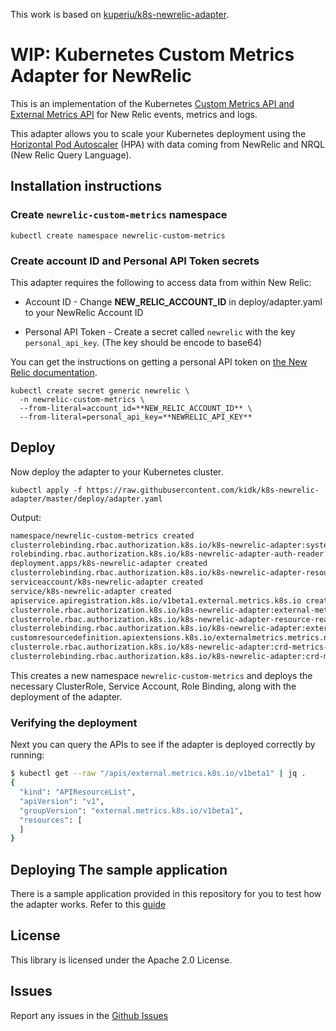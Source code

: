 This work is based on [kuperiu/k8s-newrelic-adapter](https://github.com/kuperiu/k8s-newrelic-adapter).

# WIP: Kubernetes Custom Metrics Adapter for NewRelic

This is an implementation of the Kubernetes [Custom Metrics API and External Metrics API](https://kubernetes.io/docs/tasks/run-application/horizontal-pod-autoscale/#support-for-metrics-apis) for New Relic events, metrics and logs.

This adapter allows you to scale your Kubernetes deployment using the [Horizontal Pod Autoscaler](https://kubernetes.io/docs/tasks/run-application/horizontal-pod-autoscale/) (HPA) with data coming from NewRelic and NRQL (New Relic Query Language).

## Installation instructions

### Create `newrelic-custom-metrics` namespace

`kubectl create namespace newrelic-custom-metrics`

### Create account ID and Personal API Token secrets

This adapter requires the following to access data from within New Relic:

- Account ID - Change **NEW_RELIC_ACCOUNT_ID** in deploy/adapter.yaml to your NewRelic Account ID

- Personal API Token - Create a secret called `newrelic` with the key `personal_api_key`. (The key should be encode to base64)

You can get the instructions on getting a personal API token on [the New Relic documentation](https://docs.newrelic.com/docs/apis/get-started/intro-apis/types-new-relic-api-keys#personal-api-key).

```
kubectl create secret generic newrelic \
  -n newrelic-custom-metrics \
  --from-literal=account_id=**NEW_RELIC_ACCOUNT_ID** \
  --from-literal=personal_api_key=**NEWRELIC_API_KEY**
```

## Deploy

Now deploy the adapter to your Kubernetes cluster.

`kubectl apply -f https://raw.githubusercontent.com/kidk/k8s-newrelic-adapter/master/deploy/adapter.yaml`

Output:
```bash
namespace/newrelic-custom-metrics created
clusterrolebinding.rbac.authorization.k8s.io/k8s-newrelic-adapter:system:auth-delegator created
rolebinding.rbac.authorization.k8s.io/k8s-newrelic-adapter-auth-reader created
deployment.apps/k8s-newrelic-adapter created
clusterrolebinding.rbac.authorization.k8s.io/k8s-newrelic-adapter-resource-reader created
serviceaccount/k8s-newrelic-adapter created
service/k8s-newrelic-adapter created
apiservice.apiregistration.k8s.io/v1beta1.external.metrics.k8s.io created
clusterrole.rbac.authorization.k8s.io/k8s-newrelic-adapter:external-metrics-reader created
clusterrole.rbac.authorization.k8s.io/k8s-newrelic-adapter-resource-reader created
clusterrolebinding.rbac.authorization.k8s.io/k8s-newrelic-adapter:external-metrics-reader created
customresourcedefinition.apiextensions.k8s.io/externalmetrics.metrics.newrelic created
clusterrole.rbac.authorization.k8s.io/k8s-newrelic-adapter:crd-metrics-reader created
clusterrolebinding.rbac.authorization.k8s.io/k8s-newrelic-adapter:crd-metrics-reader created
```

This creates a new namespace `newrelic-custom-metrics` and deploys the necessary ClusterRole, Service Account,
Role Binding, along with the deployment of the adapter.

### Verifying the deployment
Next you can query the APIs to see if the adapter is deployed correctly by running:

```bash
$ kubectl get --raw "/apis/external.metrics.k8s.io/v1beta1" | jq .
{
  "kind": "APIResourceList",
  "apiVersion": "v1",
  "groupVersion": "external.metrics.k8s.io/v1beta1",
  "resources": [
  ]
}
```

## Deploying The sample application
There is a sample application provided in this repository for you to test how the adapter works.
Refer to this [guide](sample/README.md)

## License
This library is licensed under the Apache 2.0 License.

## Issues
Report any issues in the [Github Issues](https://github.com/kidk/k8s-newrelic-adapter/issues)
